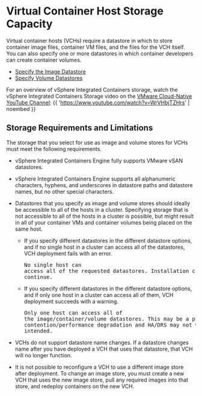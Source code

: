 # Virtual Container Host Storage Capacity #

Virtual container hosts (VCHs) require a datastore in which to store container image files, container VM files, and the files for the VCH itself. You can also specify one or more datastores in which container developers can create container volumes.

- [Specify the Image Datastore](image_store.md)
- [Specify Volume Datastores](volume_stores.md)

For an overview of vSphere Integrated Containers storage, watch the vSphere Integrated Containers Storage video on the [VMware Cloud-Native YouTube Channel](https://www.youtube.com/channel/UCdkGV51Nu0unDNT58bHt9bg):
{{ 'https://www.youtube.com/watch?v=WrVHbjTZHrs' | noembed }}


## Storage Requirements and Limitations

The storage that you select for use as image and volume stores for VCHs must meet the following requirements.

- vSphere Integrated Containers Engine fully supports VMware vSAN datastores. 
- vSphere Integrated Containers Engine supports all alphanumeric characters, hyphens, and underscores in datastore paths and datastore names, but no other special characters.
- Datastores that you specify as image and volume stores should ideally be accessible to all of the hosts in a cluster. Specifying storage that is not accessible to all of the hosts in a cluster is possible, but might result in all of your container VMs and container volumes being placed on the same host.

    - If you specify different datastores in the different datastore options, and if no single host in a cluster can access all of the datastores, VCH deployment fails with an error.<pre>No single host can access all of the requested datastores. 
  Installation cannot continue.</pre>
    - If you specify different datastores in the different datastore options, and if only one host in a cluster can access all of them, VCH deployment succeeds with a warning.<pre>Only one host can access all of the image/container/volume datastores. This may be a point of contention/performance degradation and HA/DRS may not work as intended.</pre>
  
- VCHs do not support datastore name changes. If a datastore changes name after you have deployed a VCH that uses that datastore, that VCH will no longer function.
- It is not possible to reconfigure a VCH to use a different image store after deployment. To change an image store, you must create a new VCH that uses the new image store, pull any required images into that store, and redeploy containers on the new VCH.